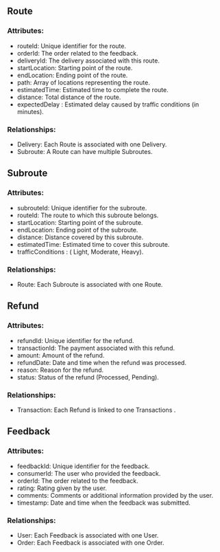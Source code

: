 ## Route
### Attributes:
- routeId: Unique identifier for the route.
- orderId: The order related to the feedback.
- deliveryId: The delivery associated with this route.
- startLocation: Starting point of the route.
- endLocation: Ending point of the route.
- path: Array of locations representing the route.
- estimatedTime: Estimated time to complete the route.
- distance: Total distance of the route.
- expectedDelay : Estimated delay caused by traffic conditions (in minutes).
### Relationships:

- Delivery: Each Route is associated with one Delivery.
- Subroute: A Route can have multiple Subroutes.
## Subroute
### Attributes:

- subrouteId: Unique identifier for the subroute.
- routeId: The route to which this subroute belongs.
- startLocation: Starting point of the subroute.
- endLocation: Ending point of the subroute.
- distance: Distance covered by this subroute.
- estimatedTime: Estimated time to cover this subroute.
- trafficConditions : ( Light, Moderate, Heavy).
### Relationships:

- Route: Each Subroute is associated with one Route.
## Refund
### Attributes:

- refundId: Unique identifier for the refund.
- transactionId: The payment associated with this refund.
- amount: Amount of the refund.
- refundDate: Date and time when the refund was processed.
- reason: Reason for the refund.
- status: Status of the refund (Processed, Pending).
### Relationships:

- Transaction: Each Refund is linked to one Transactions .
## Feedback
### Attributes:

- feedbackId: Unique identifier for the feedback.
- consumerId: The user who provided the feedback.
- orderId: The order related to the feedback.
- rating: Rating given by the user.
- comments: Comments or additional information provided by the user.
- timestamp: Date and time when the feedback was submitted.
### Relationships:

- User: Each Feedback is associated with one User.
- Order: Each Feedback is associated with one Order.
